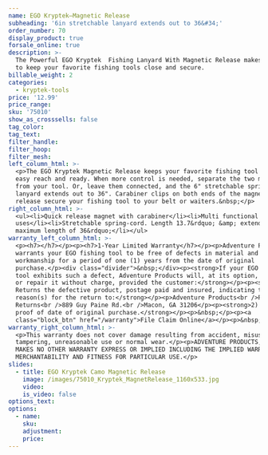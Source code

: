 ```yaml
---
name: EGO Kryptek—Magnetic Release
subheading: '6in stretchable lanyard extends out to 36&#34;'
order_number: 70
display_product: true
forsale_online: true
description: >-
  The Powerful EGO Kryptek  Fishing Lanyard With Magnetic Release makes it easy
  to keep your favorite fishing tools close and secure.
billable_weight: 2
categories:
  - kryptek-tools
price: '12.99'
price_range:
sku: '75010'
show_as_crosssells: false
tag_color:
tag_text:
filter_handle:
filter_hoop:
filter_mesh:
left_column_html: >-
  <p>The EGO Kryptek Magnetic Release keeps your favorite fishing tool within
  easy reach and ready. When more control is needed, separate the two magnets,
  from your tool. Or, leave them connected, and the 6" stretchable spring-cord
  lanyard extends out to 36". Carabiner clips on both ends of the magnetic
  release secure your fishing tool to your belt or waiters.&nbsp;</p>
right_column_html: >-
  <ul><li>Quick release magnet with carabiner</li><li>Multi functional
  uses</li><li>Stretchable spring-cord. Length 13.7&rdquo; &amp; extends to a
  maximum length of 36&rdquo;</li></ul>
warranty_left_column_html: >-
  <p><h7></h7></p><p><h7>1-Year Limited Warranty</h7></p><p>Adventure Products
  warrants your EGO fishing tool to be free of defects in material and
  workmanship for a period of one (1) years from the date of original
  purchase.</p><div class="divider">&nbsp;</div><p><strong>If your EGO fishing
  tool exhibits such a defect, Adventure Products will, at its option, replace
  or repair it without charge, provided the customer:</strong></p><p><strong>1)
  Returns the defective product, postage paid and insured, indicating the
  reason(s) for the return to:</strong></p><p>Adventure Products<br />Product
  Returns<br />889 Guy Paine Rd.<br />Macon, GA 31206</p><p><strong>2) Submits
  proof of date of original purchase.</strong></p><p>&nbsp;</p><p><a
  class="block_btn" href="/warranty">File Claim Online</a></p><p>&nbsp;</p>
warranty_right_column_html: >-
  <p>This warranty does not cover damage resulting from accident, misuse, abuse,
  tampering, unreasonable use or normal wear.</p><p>ADVENTURE PRODUCTS, INC.
  MAKES NO OTHER WARRANTY EXPRESS OR IMPLIED INCLUDING THE IMPLIED WARRANTIES OF
  MERCHANTABILITY AND FITNESS FOR PARTICULAR USE.</p>
slides:
  - title: EGO Kryptek Camo Magnetic Release
    image: /images/75010_Kryptek_MagnetRelease_1160x533.jpg
    video:
    is_video: false
options_text:
options:
  - name:
    sku:
    adjustment:
    price:
---
```

